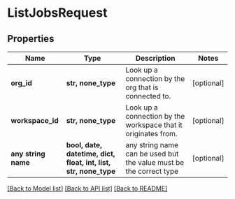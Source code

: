 # ListJobsRequest


## Properties
Name | Type | Description | Notes
------------ | ------------- | ------------- | -------------
**org_id** | **str, none_type** | Look up a connection by the org that is connected to. | [optional] 
**workspace_id** | **str, none_type** | Look up a connection by the workspace that it originates from. | [optional] 
**any string name** | **bool, date, datetime, dict, float, int, list, str, none_type** | any string name can be used but the value must be the correct type | [optional]

[[Back to Model list]](../README.md#documentation-for-models) [[Back to API list]](../README.md#documentation-for-api-endpoints) [[Back to README]](../README.md)


